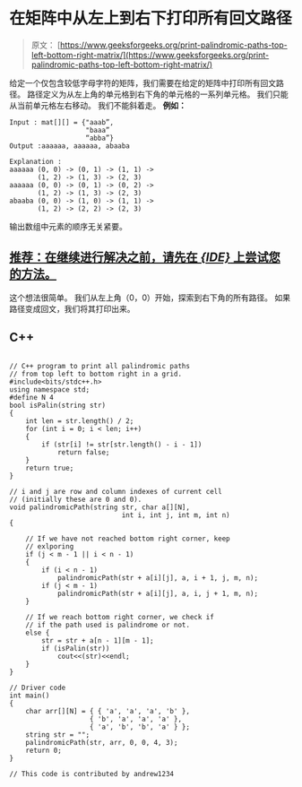 # 在矩阵中从左上到右下打印所有回文路径

> 原文： [https://www.geeksforgeeks.org/print-palindromic-paths-top-left-bottom-right-matrix/](https://www.geeksforgeeks.org/print-palindromic-paths-top-left-bottom-right-matrix/)

给定一个仅包含较低字母字符的矩阵，我们需要在给定的矩阵中打印所有回文路径。 路径定义为从左上角的单元格到右下角的单元格的一系列单元格。 我们只能从当前单元格左右移动。 我们不能斜着走。
**例如：**

```
Input : mat[][] = {"aaab”, 
                   "baaa”
                   “abba”}
Output :aaaaaa, aaaaaa, abaaba

Explanation :
aaaaaa (0, 0) -> (0, 1) -> (1, 1) -> 
       (1, 2) -> (1, 3) -> (2, 3)    
aaaaaa (0, 0) -> (0, 1) -> (0, 2) -> 
       (1, 2) -> (1, 3) -> (2, 3)    
abaaba (0, 0) -> (1, 0) -> (1, 1) -> 
       (1, 2) -> (2, 2) -> (2, 3)

```

输出数组中元素的顺序无关紧要。

## [推荐：在继续进行解决之前，请先在 ***<u>{IDE}</u>*** 上尝试您的方法。](https://ide.geeksforgeeks.org/)

这个想法很简单。 我们从左上角（0，0）开始，探索到右下角的所有路径。 如果路径变成回文，我们将其打印出来。

## C++ 

```

// C++ program to print all palindromic paths 
// from top left to bottom right in a grid. 
#include<bits/stdc++.h> 
using namespace std; 
#define N 4 
bool isPalin(string str) 
{ 
    int len = str.length() / 2; 
    for (int i = 0; i < len; i++)  
    { 
        if (str[i] != str[str.length() - i - 1]) 
            return false; 
    } 
    return true; 
} 

// i and j are row and column indexes of current cell  
// (initially these are 0 and 0). 
void palindromicPath(string str, char a[][N], 
                            int i, int j, int m, int n) 
{ 

    // If we have not reached bottom right corner, keep 
    // exlporing 
    if (j < m - 1 || i < n - 1)  
    { 
        if (i < n - 1) 
            palindromicPath(str + a[i][j], a, i + 1, j, m, n); 
        if (j < m - 1) 
            palindromicPath(str + a[i][j], a, i, j + 1, m, n); 
    }  

    // If we reach bottom right corner, we check if 
    // if the path used is palindrome or not. 
    else { 
        str = str + a[n - 1][m - 1]; 
        if (isPalin(str)) 
            cout<<(str)<<endl; 
    } 
} 

// Driver code  
int main() 
{ 
    char arr[][N] = { { 'a', 'a', 'a', 'b' }, 
                    { 'b', 'a', 'a', 'a' }, 
                    { 'a', 'b', 'b', 'a' } }; 
    string str = ""; 
    palindromicPath(str, arr, 0, 0, 4, 3); 
    return 0; 
} 

// This code is contributed by andrew1234 

```